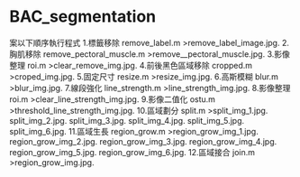 # BAC_segmentation

案以下順序執行程式
1.標籤移除 remove_label.m >remove_label_image.jpg.
2.胸肌移除 remove_pectoral_muscle.m >remove__pectoral_muscle.jpg.
3.影像整理 roi.m >clear_remove_img.jpg.
4.前後黑色區域移除 cropped.m >croped_img.jpg.
5.固定尺寸 resize.m >resize_img.jpg.
6.高斯模糊 blur.m >blur_img.jpg.
7.線段強化 line_strength.m >line_strength_img.jpg.
8.影像整理 roi.m >clear_line_strength_img.jpg.
9.影像二值化 ostu.m >threshold_line_strength_img.jpg.
10.區域劃分 split.m >split_img_1.jpg.
                     split_img_2.jpg.
                     split_img_3.jpg.
                     split_img_4.jpg.
                     split_img_5.jpg.
                     split_img_6.jpg.
11.區域生長 region_grow.m >region_grow_img_1.jpg.
                           region_grow_img_2.jpg.
                           region_grow_img_3.jpg.
                           region_grow_img_4.jpg.
                           region_grow_img_5.jpg.
                           region_grow_img_6.jpg.
12.區域接合 join.m >region_grow_img.jpg.
